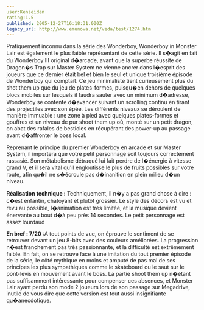 ```yaml
---
user:Kenseiden
rating:1.5
published: 2005-12-27T16:18:31.000Z
legacy_url: http://www.emunova.net/veda/test/1274.htm
---
```

Pratiquement inconnu dans la série des Wonderboy, Wonderboy in Monster Lair est également le plus faible représentant de cette série. Il s�agit en fait du Wonderboy III original d�arcade, avant que la superbe réussite de Dragon�s Trap sur Master System ne vienne ancrer dans l�esprit des joueurs que ce dernier était bel et bien le seul et unique troisième épisode de Wonderboy qui comptait. Ce jeu minimaliste tient curieusement plus du shot them up que du jeu de plates-formes, puisqu�en dehors de quelques blocs mobiles sur lesquels il faudra sauter avec un minimum d�adresse, Wonderboy se contente d�avancer suivant un scrolling continu en tirant des projectiles avec son épée. Les différents niveaux se déroulent de manière immuable : une zone à pied avec quelques plates-formes et gouffres et un niveau de pur shoot them up où, monté sur un petit dragon, on abat des rafales de bestioles en récupérant des power-up au passage avant d�affronter le boss local.   

  

Reprenant le principe du premier Wonderboy en arcade et sur Master System, il importera que votre petit personnage soit toujours correctement rassasié. Son métabolisme détraqué lui fait perdre de l�énergie à vitesse grand V, et il sera vital qu'il engloutisse le plus de fruits possibles sur votre route, afin qu�il ne s�écroule pas d�inanition en plein milieu d�un niveau.   

  

**Réalisation technique :** Techniquement, il n�y a pas grand chose à dire : c�est enfantin, chatoyant et plutôt grossier. Le style des décors est vu et revu au possible, l�animation est très limitée, et la musique devient énervante au bout d�à peu près 14 secondes. Le petit personnage est assez lourdaud  

  

**En bref : 7/20** :A tout points de vue, on éprouve le sentiment de se retrouver devant un jeu 8-bits avec des couleurs améliorées. La progression n�est franchement pas très passionnante, et la difficulté est extrêmement faible. En fait, on se retrouve face à une imitation du tout premier épisode de la série, le côté mythique en moins et amputé de pas mal de ses principes les plus sympathiques comme le skateboard ou le saut sur le pont-levis en mouvement avant le boss. La partie shoot them up n�étant pas suffisamment intéressante pour compenser ces absences, et Monster Lair ayant perdu son mode 2 joueurs lors de son passage sur Megadrive, inutile de vous dire que cette version est tout aussi insignifiante qu�anecdotique.